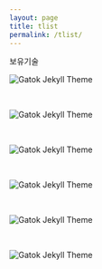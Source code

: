 ```yaml
---
layout: page
title: tlist
permalink: /tlist/
---
```



보유기술

![Gatok Jekyll Theme]({{site.baseurl}}/images/java.png)

<br>

![Gatok Jekyll Theme]({{site.baseurl}}/images/html.png)

<br>

![Gatok Jekyll Theme]({{site.baseurl}}/images/jsp.png)

<br>

![Gatok Jekyll Theme]({{site.baseurl}}/images/js.png)

<br>

![Gatok Jekyll Theme]({{site.baseurl}}/images/oracle.png)

<br>

![Gatok Jekyll Theme]({{site.baseurl}}/images/spring.png)

<br>
